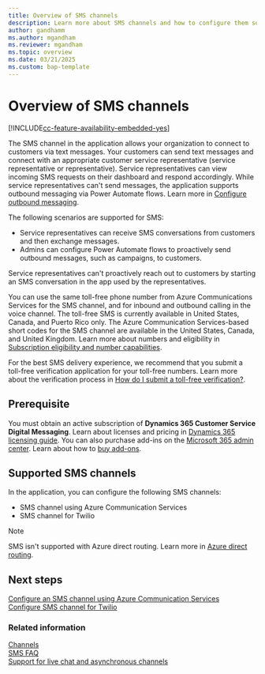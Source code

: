 ```yaml
---
title: Overview of SMS channels
description: Learn more about SMS channels and how to configure them so that service representatives can better assist their customers. 
author: gandhamm
ms.author: mgandham
ms.reviewer: mgandham
ms.topic: overview 
ms.date: 03/21/2025
ms.custom: bap-template 
---
```


# Overview of SMS channels

[!INCLUDE[cc-feature-availability-embedded-yes](../../includes/cc-feature-availability-embedded-yes.md)]

The SMS channel in the application allows your organization to connect to customers via text messages. Your customers can send text messages and connect with an appropriate customer service representative (service representative or representative). Service representatives can view incoming SMS requests on their dashboard and respond accordingly. While service representatives can't send messages, the application supports outbound messaging via Power Automate flows. Learn more in [Configure outbound messaging](../administer/outbound-messaging.md).

The following scenarios are supported for SMS:

- Service representatives can receive SMS conversations from customers and then exchange messages.
- Admins can configure Power Automate flows to proactively send outbound messages, such as campaigns, to customers.

Service representatives can't proactively reach out to customers by starting an SMS conversation in the app used by the representatives.

You can use the same toll-free phone number from Azure Communications Services for the SMS channel, and for inbound and outbound calling in the voice channel. The toll-free SMS is currently available in United States, Canada, and Puerto Rico only. The Azure Communication Services-based short codes for the SMS channel are available in the United States, Canada, and United Kingdom. Learn more about numbers and eligibility in [Subscription eligibility and number capabilities](/azure/communication-services/concepts/numbers/sub-eligibility-number-capability).

For the best SMS delivery experience, we recommend that you submit a toll-free verification application for your toll-free numbers. Learn more about the verification process in [How do I submit a toll-free verification?](/azure/communication-services/concepts/sms/sms-faq#toll-free-verification).

## Prerequisite

You must obtain an active subscription of **Dynamics 365 Customer Service Digital Messaging**. Learn about licenses and pricing in [Dynamics 365 licensing guide](https://go.microsoft.com/fwlink/p/?LinkId=866544). You can also purchase add-ins on the [Microsoft 365 admin center](https://go.microsoft.com/fwlink/?LinkId=866544). Learn about how to [buy add-ons](/microsoft-365/commerce/buy-or-edit-an-add-on?view=o365-worldwide&preserve-view=true).

## Supported SMS channels

In the application, you can configure the following SMS channels:
- SMS channel using Azure Communication Services
- SMS channel for Twilio

> [!NOTE]
> SMS isn't supported with Azure direct routing. Learn more in [Azure direct routing](/azure/communication-services/concepts/telephony-sms/telephony-concept#azure-direct-routing).

## Next steps

[Configure an SMS channel using Azure Communication Services](configure-sms-channel-acs.md)  
[Configure SMS channel for Twilio](Configure-sms-channel-twilio.md)    

### Related information

[Channels](../use/channels.md)  
[SMS FAQ](faqs.md#sms)  
[Support for live chat and asynchronous channels](card-support-in-channels.md)  

